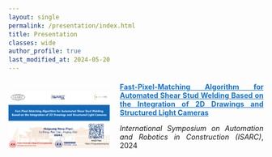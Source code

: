 ```yaml
---
layout: single
permalink: /presentation/index.html
title: Presentation
classes: wide
author_profile: true
last_modified_at: 2024-05-20
---
```



<div style="display: flex; align-items: center; margin-top: 20px; margin-bottom: 20px;">
  <a href="https://youtu.be/1HMwYa4aOio" style="flex-shrink: 0; margin-right: 20px;">
    <img src="/presentation\ISARC2024_presentation.png" style="width: 200px;"/>
  </a>
  <div style="text-align: justify;">
    <span style="display: block; margin-bottom: 10px;">
      <b><a href="https://youtu.be/1HMwYa4aOio" style="color: #1772d0;">Fast-Pixel-Matching Algorithm for Automated Shear Stud Welding Based on the Integration of 2D Drawings and Structured Light Cameras</a></b>
    </span>
    <p>
      <i>International Symposium on Automation and Robotics in Construction (ISARC)</i>, 2024
      <br/>
    </p>
  </div>
</div>

